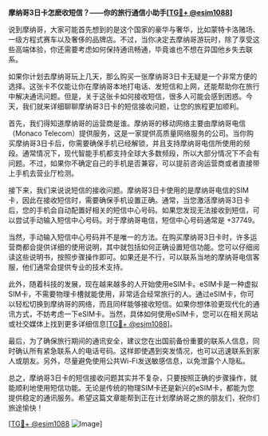 **摩纳哥3日卡怎麽收短信？——你的旅行通信小助手[[TG💪+ @esim1088](https://t.me/s/esim1088)]**

说到摩纳哥，大家可能首先想到的是这个国家的豪华与奢华，比如蒙特卡洛赌场、一级方程式赛车以及奢侈的品牌店。不过，当你决定去摩纳哥游玩时，除了享受这些高端体验，你还需要考虑如何保持通讯畅通，毕竟谁也不想在异国他乡失去联系。

如果你计划去摩纳哥玩上几天，那么购买一张摩纳哥3日卡无疑是一个非常方便的选择。这张卡不仅能让你在摩纳哥本地打电话、发短信和上网，还能帮助你在旅行中解决通讯问题。但是，关于这张卡如何接收短信，很多人可能会感到困惑。今天，我们就来详细聊聊摩纳哥3日卡的短信接收问题，让您的旅程更加顺利。

首先，我们得知道摩纳哥的运营商是谁。摩纳哥的移动网络主要由摩纳哥电信（Monaco Telecom）提供服务，这是一家提供高质量网络服务的公司。当你购买摩纳哥3日卡后，你需要确保手机已经解锁，并且支持摩纳哥电信所使用的频段。通常情况下，现代智能手机都支持全球大多数频段，所以大部分情况下不会有问题。不过，如果你不确定自己的手机是否兼容，可以提前咨询运营商或者直接带上手机去营业厅检测。

接下来，我们来说说短信的接收问题。摩纳哥3日卡使用的是摩纳哥电信的SIM卡，因此在接收短信时，需要确保手机设置正确。通常，当您激活摩纳哥3日卡后，您的手机会自动配置好相关的短信中心号码。如果您发现无法接收到短信，可以尝试手动输入短信中心号码。对于摩纳哥电信，短信中心号码通常是 +37749。

当然，手动输入短信中心号码并不是唯一的方法。在购买摩纳哥3日卡时，许多运营商都会提供详细的使用说明，其中就包括如何正确设置短信功能。您可以仔细阅读这些说明书，按照步骤操作即可。如果还是不行，可以联系当地的摩纳哥电信客服，他们通常会提供专业的技术支持。

此外，随着科技的发展，现在越来越多的人开始使用eSIM卡。eSIM卡是一种虚拟SIM卡，不需要物理卡槽就能使用，非常适合经常旅行的人。通过eSIM卡，你可以轻松切换到摩纳哥的网络，而且同样能够接收短信。如果你想体验更现代化的通讯方式，不妨考虑一下eSIM卡。当然，具体如何使用eSIM卡，您可以在相关网站或社交媒体上找到更多详细信息[[TG💪+ @esim1088](https://t.me/s/esim1088)]。

最后，为了确保旅行期间的通讯安全，建议您在出国前备份重要的联系人信息，同时确认所有紧急联系人的电话号码。这样即使遇到突发情况，也可以迅速联系到家人或朋友。另外，尽量避免使用公共Wi-Fi发送敏感信息，以免泄露个人隐私。

总之，摩纳哥3日卡的短信接收问题其实并不复杂，只要按照正确的步骤操作，就能顺利地使用短信功能。无论是传统的物理SIM卡还是新兴的eSIM卡，都能为您提供稳定的通讯服务。希望这篇文章能帮到正在计划摩纳哥之旅的朋友们，祝你们旅途愉快！

[[TG💪+ @esim1088](https://t.me/s/esim1088) ![Image](https://i.postimg.cc/4NQfJmqS/Snipaste-2025-05-13-00-14-12.png)]
